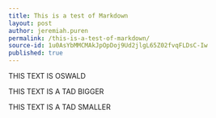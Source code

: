 ```yaml
---
title: This is a test of Markdown
layout: post
author: jeremiah.puren
permalink: /this-is-a-test-of-markdown/
source-id: 1u0AsYbMMCMAkJpOpDoj9Ud2jlgL65Z02fvqFLDsC-Iw
published: true
---
```

THIS TEXT IS OSWALD

THIS TEXT IS A TAD BIGGER

THIS TEXT IS A TAD SMALLER

                                                         

